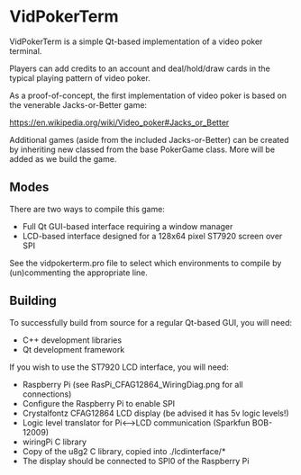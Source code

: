 VidPokerTerm
============

VidPokerTerm is a simple Qt-based implementation of a video poker terminal.

Players can add credits to an account and deal/hold/draw cards in the typical
playing pattern of video poker.

As a proof-of-concept, the first implementation of video poker is based on
the venerable Jacks-or-Better game:

  https://en.wikipedia.org/wiki/Video_poker#Jacks_or_Better

Additional games (aside from the included Jacks-or-Better) can be created by
inheriting new classed from the base PokerGame class. More will be added as
we build the game.

Modes
-----
There are two ways to compile this game:
 - Full Qt GUI-based interface requiring a window manager
 - LCD-based interface designed for a 128x64 pixel ST7920 screen over SPI

See the vidpokerterm.pro file to select which environments to compile by
(un)commenting the appropriate line.

Building
--------
To successfully build from source for a regular Qt-based GUI, you will need:
 - C++ development libraries
 - Qt development framework

If you wish to use the ST7920 LCD interface, you will need:
 - Raspberry Pi (see RasPi_CFAG12864_WiringDiag.png for all connections)
 - Configure the Raspberry Pi to enable SPI
 - Crystalfontz CFAG12864 LCD display (be advised it has 5v logic levels!)
 - Logic level translator for Pi<-->LCD communication (Sparkfun BOB-12009)
 - wiringPi C library
 - Copy of the u8g2 C library, copied into ./lcdinterface/*
 - The display should be connected to SPI0 of the Raspberry Pi
